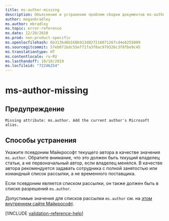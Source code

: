 ```yaml
---
title: ms-author-missing
description: Объяснение и устранение проблем сборки документов ms-author-missing
author: meganbradley
ms.author: mbradley
ms.topic: error-reference
ms.date: 12/20/2018
ms.prod: non-product-specific
ms.openlocfilehash: 6b313bd6b168b913d82721607126fcd4e6255009
ms.sourcegitcommit: 57eb071bdc55ef71fa3f8ac979326c3f8fbe9c45
ms.translationtype: HT
ms.contentlocale: ru-RU
ms.lasthandoff: 10/10/2019
ms.locfileid: "72246254"
---
```

# <a name="ms-author-missing"></a>ms-author-missing

## <a name="warning"></a>Предупреждение

`Missing attribute: ms.author. Add the current author's Microsoft alias.`

## <a name="resolution"></a>Способы устранения

Укажите псевдоним Майкрософт текущего автора в качестве значения `ms.author`. Обратите внимание, что это должен быть *текущий* владелец статьи, а не первоначальный автор, если владелец менялся. В качестве автора рекомендуется задавать сотрудника с полной занятостью или командный список рассылки, а не временного поставщика. 

Если псевдоним является списком рассылки, он также должен быть в списке разрешений `ms.author`.

Допустимые значения для списков рассылки `ms.author` см. на [этом внутреннем сайте Майкрософт](https://docsmetadatatool.azurewebsites.net/allowlists).

<!--make sure to add this file to your includes folder and verify the path-->
[!INCLUDE [validation-reference-help](includes/validation-reference-help.md)]
